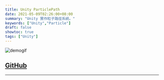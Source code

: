 ```yaml
---
title: Unity ParticlePath
date: 2021-05-09T02:26:00+08:00
summary: "Unity 實作粒子路徑系統。"
keywords: ["Unity","Particle"]
draft: false
showtoc: true
tags: ["Unity"]
---
```


![demogif]

## [GitHub][github]

_____________________________________________________________________________
[demogif]:https://i.imgur.com/tNmcGdz.gif
[github]:https://github.com/hybrid274/ParticlePath
